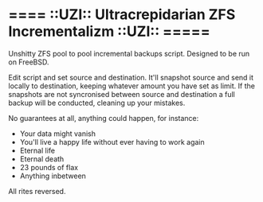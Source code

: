 # ==== ::UZI:: Ultracrepidarian ZFS Incrementalizm ::UZI:: =====
Unshitty ZFS pool to pool incremental backups script.
Designed to be run on FreeBSD.

Edit script and set source and destination.
It'll snapshot source and send it locally to destination, keeping whatever amount you have set as limit.
If the snapshots are not syncronised between source and destination a full backup will be conducted, cleaning up your mistakes.

No guarantees at all, anything could happen, for instance:
- Your data might vanish
- You'll live a happy life without ever having to work again
- Eternal life
- Eternal death
- 23 pounds of flax
- Anything inbetween

All rites reversed.

